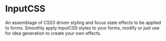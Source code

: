 # InputCSS
An assemblage of CSS3 driven styling and focus state effects to be applied to forms. Smoothly apply InputCSS styles to your forms, modify or just use for idea generation to create your own effects.
